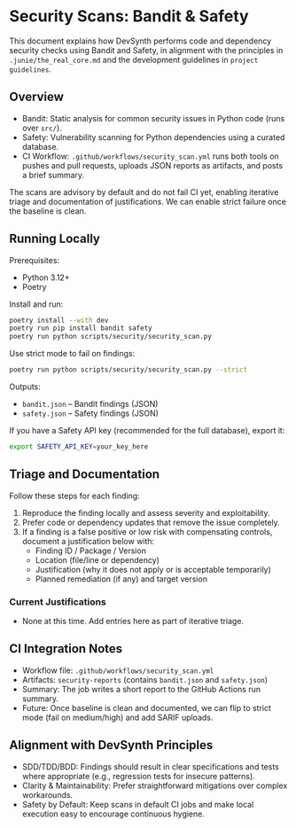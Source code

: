 # Security Scans: Bandit & Safety

This document explains how DevSynth performs code and dependency security checks using Bandit and Safety, in alignment with the principles in `.junie/the_real_core.md` and the development guidelines in `project guidelines`.

## Overview

- Bandit: Static analysis for common security issues in Python code (runs over `src/`).
- Safety: Vulnerability scanning for Python dependencies using a curated database.
- CI Workflow: `.github/workflows/security_scan.yml` runs both tools on pushes and pull requests, uploads JSON reports as artifacts, and posts a brief summary.

The scans are advisory by default and do not fail CI yet, enabling iterative triage and documentation of justifications. We can enable strict failure once the baseline is clean.

## Running Locally

Prerequisites:
- Python 3.12+
- Poetry

Install and run:

```bash
poetry install --with dev
poetry run pip install bandit safety
poetry run python scripts/security/security_scan.py
```

Use strict mode to fail on findings:

```bash
poetry run python scripts/security/security_scan.py --strict
```

Outputs:
- `bandit.json` – Bandit findings (JSON)
- `safety.json` – Safety findings (JSON)

If you have a Safety API key (recommended for the full database), export it:

```bash
export SAFETY_API_KEY=your_key_here
```

## Triage and Documentation

Follow these steps for each finding:
1. Reproduce the finding locally and assess severity and exploitability.
2. Prefer code or dependency updates that remove the issue completely.
3. If a finding is a false positive or low risk with compensating controls, document a justification below with:
   - Finding ID / Package / Version
   - Location (file/line or dependency)
   - Justification (why it does not apply or is acceptable temporarily)
   - Planned remediation (if any) and target version

### Current Justifications

- None at this time. Add entries here as part of iterative triage.

## CI Integration Notes

- Workflow file: `.github/workflows/security_scan.yml`
- Artifacts: `security-reports` (contains `bandit.json` and `safety.json`)
- Summary: The job writes a short report to the GitHub Actions run summary.
- Future: Once baseline is clean and documented, we can flip to strict mode (fail on medium/high) and add SARIF uploads.

## Alignment with DevSynth Principles

- SDD/TDD/BDD: Findings should result in clear specifications and tests where appropriate (e.g., regression tests for insecure patterns).
- Clarity & Maintainability: Prefer straightforward mitigations over complex workarounds.
- Safety by Default: Keep scans in default CI jobs and make local execution easy to encourage continuous hygiene.
